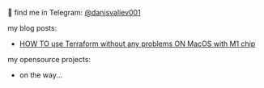 🤝 find me in Telegram: [@danisvaliev001](https://t.me/danisvaliev001)  

my blog posts:
- [HOW TO use Terraform without any problems ON MacOS with M1 chip](https://gitlab.com/danisvaliev001/terraform_m1)

my opensource projects:
- on the way...

<!---
danisvaliev001/danisvaliev001 is a ✨ special ✨ repository because its `README.md` (this file) appears on your GitHub profile.
You can click the Preview link to take a look at your changes.
--->
